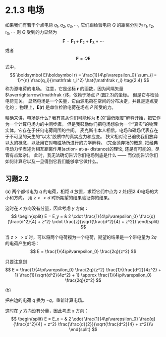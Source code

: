 # 2.1.3 电场

如果我们有若干个点电荷 $q_1, q_2, q_3, \cdots$, 它们距检验电荷 $Q$ 的距离分别为 $\mathfrak r_1, \mathfrak r_2, \mathfrak r_3,\cdots$ 则 $Q$ 受到的力显然为
$$
  \boldsymbol F = \boldsymbol F_1 + \boldsymbol F_2 + \boldsymbol F_3 + \cdots
$$
或者
$$
  \boldsymbol F = Q \boldsymbol E
  \tag{2.3}
$$
式中，
$$
  \boldsymbol E(\boldsymbol r) = \frac{1}{4\pi\varepsilon_0} \sum_{i = 1}^{n} \frac{q_i}{\mathfrak r_i^2} \hat{\mathfrak r_i}
  \tag{2.4}
$$
称为源电荷的电场。
注意，它是坐标 $\boldsymbol r$ 的函数，因为间隔矢量 $\overrightarrow{\mathfrak r}$，依赖于场点 $P$ (图2.3)的坐标。
但是它与检验电荷无关。
显然电场是一个矢量，它由源电荷在空间的分布决定，并且是逐点变化的；
物理上，$\boldsymbol E(\boldsymbol r)$ 是单位检验电荷在场点 $P$ 所受的力。

精确来讲，电场是什么?
我有意从你们可能称为 $\boldsymbol E$ 的“最低限度”解释开始，把它作为一个计算电场力的中间步骤。
但是我鼓励你们把电场想象为一个“真实”的物理实体，它存在于任何电荷周围的空间。
麦克斯韦本人相信，电场和磁场代表存在于不可见的天生的“以太”胶质中的真实应力和应变。
狭义相对论已迫使我们放弃以太的概念，以及用它对电磁场所进行的力学解释。
(完全抛弃场的概念, 把经典电动力学表述为相互距离作用(action- at-a- distance)的理论, 还是有可能的，尽管有点繁杂)。
此时，我无法确切告诉你们电场到底是什么 —— 而仅能告诉你们如何计算它以及一旦得到它我们能够拿它做什么。

## 习题2.2

(a)
两个都带电为 $q$ 的电荷，相距 $d$ 放置，求距它们中点为 $z$ 处(图2.4)电场的大小和方向。
用 $z>>d$ 时所期望的结果验证你的结果。

这时在 $x$ 方向没有分量，因此考虑 $y$ 方向：
$$
\begin{split}
  E = E_y
  = & 2 \cdot \frac{1}{4\pi\varepsilon_0} \frac{q}{\frac{d^2}{4} + z^2} \cdot \frac{z}{\sqrt{\frac{d^2}{4} + z^2}}
\end{split}
$$


当 $z>>d$ 时，可以将两个电荷视为一个电荷，期望的结果是一个带电量为 $2q$ 的电荷产生的场：
$$
  E = \frac{1}{4\pi\varepsilon_0} \frac{2q}{z^2}
$$

只要注意到
$$
  E = \frac{1}{4\pi\varepsilon_0} \frac{2q}{z^2} \frac{1}{\frac{d^2}{4z^2} + 1} \frac{1}{\sqrt{d^2}{4z^2} + 1} \approx \frac{1}{4\pi\varepsilon_0} \frac{2q}{z^2}
$$

(b)

把右边的电荷 $q$ 换为 $-q$，重新计算电场。

这时在 $y$ 方向没有分量，因此考虑 $x$ 方向：
$$
\begin{split}
  E = E_x
  = & 2 \cdot \frac{1}{4\pi\varepsilon_0} \frac{q}{\frac{d^2}{4} + z^2} \frac{\frac{d}{2}}{\sqrt{\frac{d^2}{4} + z^2}}\\
\end{split}
$$
